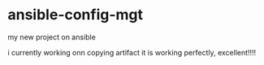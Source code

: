 # ansible-config-mgt
my new project on ansible

i currently working onn copying artifact
it is working perfectly, excellent!!!!
